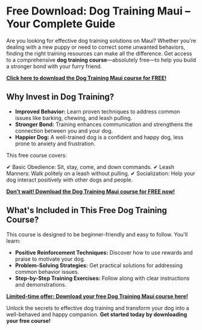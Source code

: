 # Free Download: Dog Training Maui – Your Complete Guide

Are you looking for effective dog training solutions on Maui? Whether you're dealing with a new puppy or need to correct some unwanted behaviors, finding the right training resources can make all the difference. Get access to a comprehensive **dog training course**—absolutely free—to help you build a stronger bond with your furry friend.

[**Click here to download the Dog Training Maui course for FREE!**](https://udemywork.com/dog-training-maui)

## Why Invest in Dog Training?

*   **Improved Behavior:** Learn proven techniques to address common issues like barking, chewing, and leash pulling.
*   **Stronger Bond:** Training enhances communication and strengthens the connection between you and your dog.
*   **Happier Dog:** A well-trained dog is a confident and happy dog, less prone to anxiety and frustration.

This free course covers:

✔ Basic Obedience: Sit, stay, come, and down commands.
✔ Leash Manners: Walk politely on a leash without pulling.
✔ Socialization: Help your dog interact positively with other dogs and people.

[**Don't wait! Download the Dog Training Maui course for FREE now!**](https://udemywork.com/dog-training-maui)

## What's Included in This Free Dog Training Course?

This course is designed to be beginner-friendly and easy to follow. You'll learn:

*   **Positive Reinforcement Techniques:** Discover how to use rewards and praise to motivate your dog.
*   **Problem-Solving Strategies:** Get practical solutions for addressing common behavior issues.
*   **Step-by-Step Training Exercises:** Follow along with clear instructions and demonstrations.

[**Limited-time offer: Download your free Dog Training Maui course here!**](https://udemywork.com/dog-training-maui)

Unlock the secrets to effective dog training and transform your dog into a well-behaved and happy companion. **Get started today by downloading your free course!**
